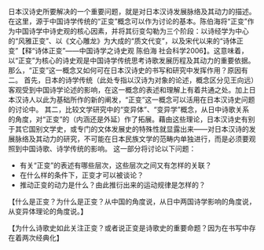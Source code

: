 日本汉诗史所要解决的一个重要问题，就是对日本汉诗发展脉络及其动力的描述。
在这里，源于中国诗学传统的“正变”概念可以作为讨论的基本。陈伯海将“正变”作为中国诗学中诗史观的核心因素，并将其衍变勾勒为三个阶段：以诗经学为中心的“风雅正变”、以《文心雕龙》为大成的“质文代变”，以及宋代以来的“诗体正变”【释“诗体正变”——中国诗学之诗史观 陈伯海 社会科学2006】。这意味着，以“正变”为核心的诗史观是中国诗学传统思考诗歌发展历程及其动力的重要依据。
那么，“正变”这一概念又如何可在日本汉诗史的书写和研究中发挥作用？原因有二。
首先，日本的诗学传统（此处专指以汉诗为对象的论述，概念区分见王向远）客观受到中国诗学论述的影响，在这一概念的表述和理解上有着共通之处。加上日本汉诗人以此为基础所作的新的阐发，“正变”这一概念可以活用在日本汉诗史问题的讨论中。
其二，比较文学研究中的“变异体”、“变异学”概念，从日中诗歌关系的角度，对“正变”的（内涵还是外延）作了拓展。藉由这些理论，日本汉诗史有别于其它国别文学史，或专门的文体发展史的特殊性就显露出来——对日本汉诗的发展脉络及其动力的研究，不可能在日本民族文学的范畴内单独进行，而是必须要观照到中国诗歌、诗学传统的影响。
这一部分将讨论以下问题：
- 有关“正变”的表述有哪些层次，这些层次之间又有怎样的关联？
- 在什么样的条件下，正变才可以被谈论？
- 推动正变的动力是什么？由此推衍出来的运动规律是怎样的？



【什么是正变？为什么是正变？从中国的角度说，从日中两国诗学影响的角度说，从变异体理论的角度说。】

【为什么诗歌史如此关注正变？或者说正变是诗歌史的重要命题？因为在书写中存在着两次经典化】
